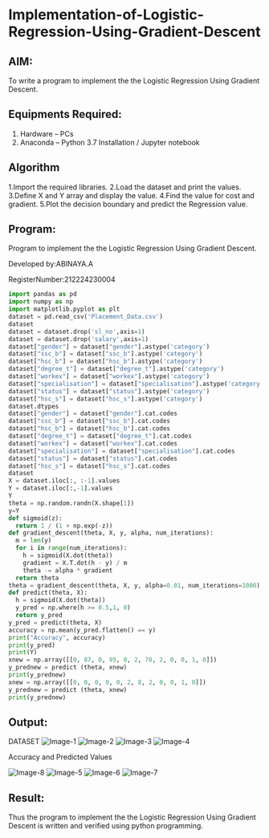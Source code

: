 # Implementation-of-Logistic-Regression-Using-Gradient-Descent

## AIM:
To write a program to implement the the Logistic Regression Using Gradient Descent.

## Equipments Required:
1. Hardware – PCs
2. Anaconda – Python 3.7 Installation / Jupyter notebook

## Algorithm
1.Import the required libraries.
2.Load the dataset and print the values.
3.Define X and Y array and display the value.
4.Find the value for cost and gradient.
5.Plot the decision boundary and predict the Regression value.

## Program:
Program to implement the the Logistic Regression Using Gradient Descent.

Developed by:ABINAYA.A 

RegisterNumber:212224230004  
```python
import pandas as pd
import numpy as np
import matplotlib.pyplot as plt
dataset = pd.read_csv('Placement_Data.csv')
dataset
dataset = dataset.drop('sl_no',axis=1)
dataset = dataset.drop('salary',axis=1)
dataset["gender"] = dataset["gender"].astype('category')
dataset["ssc_b"] = dataset["ssc_b"].astype('category')
dataset["hsc_b"] = dataset["hsc_b"].astype('category')
dataset["degree_t"] = dataset["degree_t"].astype('category')
dataset["workex"] = dataset["workex"].astype('category')
dataset["specialisation"] = dataset["specialisation"].astype('category')
dataset["status"] = dataset["status"].astype('category')
dataset["hsc_s"] = dataset["hsc_s"].astype('category')
dataset.dtypes
dataset["gender"] = dataset["gender"].cat.codes
dataset["ssc_b"] = dataset["ssc_b"].cat.codes
dataset["hsc_b"] = dataset["hsc_b"].cat.codes
dataset["degree_t"] = dataset["degree_t"].cat.codes
dataset["workex"] = dataset["workex"].cat.codes
dataset["specialisation"] = dataset["specialisation"].cat.codes
dataset["status"] = dataset["status"].cat.codes
dataset["hsc_s"] = dataset["hsc_s"].cat.codes
dataset
X = dataset.iloc[:, :-1].values
Y = dataset.iloc[:,-1].values
Y
theta = np.random.randn(X.shape[1])
y=Y
def sigmoid(z):
  return 1 / (1 + np.exp(-z))
def gradient_descent(theta, X, y, alpha, num_iterations):
  m = len(y)
  for i in range(num_iterations):
    h = sigmoid(X.dot(theta))
    gradient = X.T.dot(h - y) / m
    theta -= alpha * gradient
  return theta
theta = gradient_descent(theta, X, y, alpha=0.01, num_iterations=1000)
def predict(theta, X):
  h = sigmoid(X.dot(theta))
  y_pred = np.where(h >= 0.5,1, 0)
  return y_pred
y_pred = predict(theta, X)
accuracy = np.mean(y_pred.flatten() == y)
print("Accuracy", accuracy)
print(y_pred)
print(Y)
xnew = np.array([[0, 87, 0, 95, 0, 2, 78, 2, 0, 0, 1, 0]])
y_prednew = predict (theta, xnew)
print(y_prednew)
xnew = np.array([[0, 0, 0, 0, 0, 2, 8, 2, 0, 0, 1, 0]])
y_prednew = predict (theta, xnew)
print(y_prednew)
```
## Output:
DATASET
![Image-1](https://github.com/user-attachments/assets/30310e55-8f62-4eda-8363-aa0c58f08526)
![Image-2](https://github.com/user-attachments/assets/677d9227-4af9-468e-956d-2cd707005252)
![Image-3](https://github.com/user-attachments/assets/d77dce3d-a640-4654-aca1-225030b3eb6c)
![Image-4](https://github.com/user-attachments/assets/d461ce7c-6827-4429-812f-43fc8c239ead)

Accuracy and Predicted Values

![Image-8](https://github.com/user-attachments/assets/c20620f2-7970-43c9-994f-c55452e76dd2)
![Image-5](https://github.com/user-attachments/assets/9f79b216-2f68-4d02-9187-d5ac5c84cf2a)
![Image-6](https://github.com/user-attachments/assets/5b573032-2bd2-4a82-a9cf-284502333239)
![Image-7](https://github.com/user-attachments/assets/0659fcaa-0611-431b-80be-563e01914857)



## Result:
Thus the program to implement the the Logistic Regression Using Gradient Descent is written and verified using python programming.

